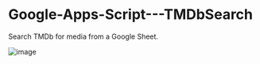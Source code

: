 # Google-Apps-Script---TMDbSearch
Search TMDb for media from a Google Sheet.

![image](https://user-images.githubusercontent.com/15747450/112585184-b5a26e80-8dcf-11eb-82ae-441b882b2ce2.png)
